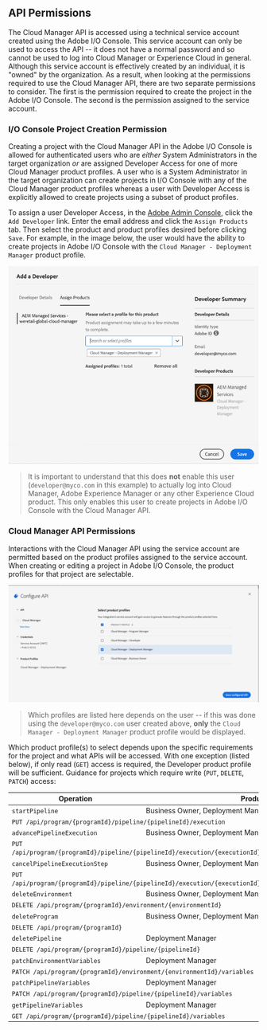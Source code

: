 ## API Permissions

The Cloud Manager API is accessed using a technical service account created using the Adobe I/O Console. This service account can only be used to access the API -- it does not have a normal password and so cannot be used to log into Cloud Manager or Experience Cloud in general. Although this service account is effectively created by an individual, it is "owned" by the organization. As a result, when looking at the permissions required to use the Cloud Manager API, there are two separate permissions to consider. The first is the permission required to create the project in the Adobe I/O Console. The second is the permission assigned to the service account.

### I/O Console Project Creation Permission

Creating a project with the Cloud Manager API in the Adobe I/O Console is allowed for authenticated users who are _either_ System Administrators in the target organization _or_ are assigned Developer Access for one of more Cloud Manager product profiles. A user who is a System Administrator in the target organization can create projects in I/O Console with any of the Cloud Manager product profiles whereas a user with Developer Access is explicitly allowed to create projects using a subset of product profiles.

To assign a user Developer Access, in the [Adobe Admin Console](https://adminconsole.adobe.com/), click the `Add Developer` link. Enter the email address and click the `Assign Products` tab. Then select the product and product profiles desired before clicking `Save`. For example, in the image below, the user would have the ability to create projects in Adobe I/O Console with the `Cloud Manager - Deployment Manager` product profile.

![Set Developer Access Product Profiles](img/add-developer.png)

> It is important to understand that this does **not** enable this user (`developer@myco.com` in this example) to actually log into Cloud Manager, Adobe Experience Manager or any other Experience Cloud product. This only enables this user to create projects in Adobe I/O Console with the Cloud Manager API.

### Cloud Manager API Permissions

Interactions with the Cloud Manager API using the service account are permitted based on the product profiles assigned to the service account. When creating or editing a project in Adobe I/O Console, the product profiles for that project are selectable.

![Set Service Account Product Profiles](img/api-product-profiles.png)

> Which profiles are listed here depends on the user -- if this was done using the `developer@myco.com` user created above, **only** the `Cloud Manager - Deployment Manager` product profile would be displayed.

Which product profile(s) to select depends upon the specific requirements for the project and what APIs will be accessed. With one exception (listed below), if only read (`GET`) access is required, the Developer product profile will be sufficient. Guidance for projects which require write (`PUT`, `DELETE`, `PATCH`) access:

<table>
    <thead>
        <tr>
            <th>Operation</th>
            <th>Product Profile(s)</th>
        </tr>
    </thead>
    <tbody>
        <tr>
            <td class="column--operation"><code>startPipeline</code></td>
            <td>Business Owner, Deployment Manager, Program Manager</td>
        </tr>
        <tr>
            <td colspan="2" class="column--uri"><code>PUT /api/program/{programId}/pipeline/{pipelineId}/execution</code></td>
        </tr>
        <tr>
            <td><code>advancePipelineExecution</code></td>
            <td>Business Owner, Deployment Manager, Program Manager</td>
        </tr>
        <tr>
            <td colspan="2" class="column--uri"><code>PUT /api/program/{programId}/pipeline/{pipelineId}/execution/{executionId}/phase/{phaseId}/step/{stepId}/advance</code></td>
        </tr>
        <tr>
            <td><code>cancelPipelineExecutionStep</code></td>
            <td>Business Owner, Deployment Manager, Program Manager</td>
        </tr>
        <tr>
            <td colspan="2" class="column--uri"><code>PUT /api/program/{programId}/pipeline/{pipelineId}/execution/{executionId}/phase/{phaseId}/step/{stepId}/cancel</code></td>
        </tr>
        <tr>
            <td><code>deleteEnvironment</code></td>
            <td>Business Owner, Deployment Manager</td>
        </tr>
        <tr>
            <td colspan="2" class="column--uri"><code>DELETE /api/program/{programId}/environment/{environmentId}</code></td>
        </tr>
        <tr>
            <td><code>deleteProgram</code></td>
            <td>Business Owner, Deployment Manager</td>
        </tr>
        <tr>
            <td colspan="2" class="column--uri"><code>DELETE /api/program/{programId}</code></td>
        </tr>
        <tr>
            <td><code>deletePipeline</code></td>
            <td>Deployment Manager</td>
        </tr>
        <tr>
            <td colspan="2" class="column--uri"><code>DELETE /api/program/{programId}/pipeline/{pipelineId}</code></td>
        </tr>
        <tr>
            <td><code>patchEnvironmentVariables</code></td>
            <td>Deployment Manager</td>
        </tr>
        <tr>
            <td colspan="2" class="column--uri"><code>PATCH /api/program/{programId}/environment/{environmentId}/variables</code></td>
        </tr>
        <tr>
            <td><code>patchPipelineVariables</code></td>
            <td>Deployment Manager</td>
        </tr>
        <tr>
            <td colspan="2" class="column--uri"><code>PATCH /api/program/{programId}/pipeline/{pipelineId}/variables</code></td>
        </tr>
        <tr>
            <td><code>getPipelineVariables</code></td>
            <td>Deployment Manager</td>
        </tr>
        <tr>
            <td colspan="2" class="column--uri"><code>GET /api/program/{programId}/pipeline/{pipelineId}/variables</code></td>
        </tr>
    </tbody>
</table>

<style type="text/css">
#kirbyMainContent p img {
  padding-top: 0;
  padding-bottom: 0;
}
#kirbyMainContent blockquote {
  background-color: rgb(240, 240, 240);
  margin-left: 1em;
}
#kirbyMainContent table tr:nth-child(2n) {
    background-color: inherit;
}
#kirbyMainContent .column--operation {
    width: 18em;
}
#kirbyMainContent .column--uri code {
    font-size: 60%;
}
</style>
